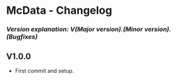 # **McData - Changelog**
### *Version explanation: V(Major version).(Minor version).(Bugfixes)*

## **V1.0.0**
- First commit and setup.